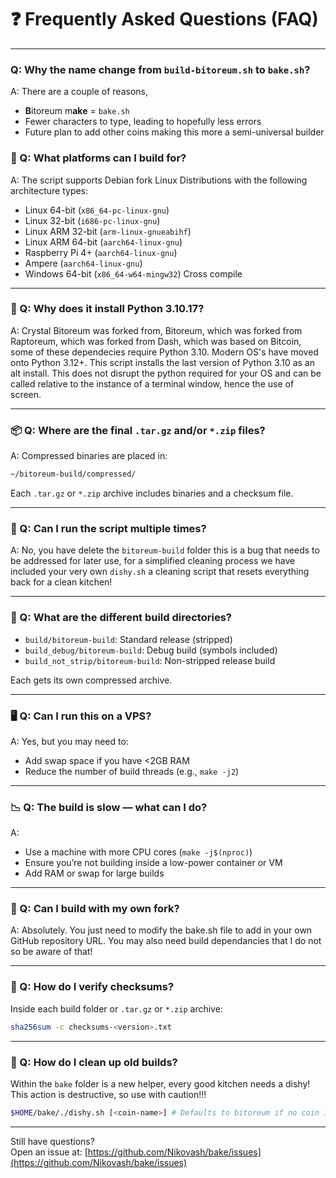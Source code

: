 # ❓ Frequently Asked Questions (FAQ)

---

### Q: Why the name change from `build-bitoreum.sh` to `bake.sh`?

A: There are a couple of reasons, 

- **B**itoreum m**ake** = `bake.sh`
- Fewer characters to type, leading to hopefully less errors
- Future plan to add other coins making this more a semi-universal builder

### 🔧 Q: What platforms can I build for?

A: The script supports Debian fork Linux Distributions with the following architecture types:

- Linux 64-bit		(`x86_64-pc-linux-gnu`)
- Linux 32-bit		(`i686-pc-linux-gnu`)
- Linux ARM 32-bit	(`arm-linux-gnueabihf`)
- Linux ARM 64-bit	(`aarch64-linux-gnu`)
- Raspberry Pi 4+	(`aarch64-linux-gnu`)
- Ampere		(`aarch64-linux-gnu`)
- Windows 64-bit	(`x86_64-w64-mingw32`) Cross compile

---

### 🐍 Q: Why does it install Python 3.10.17?

A: Crystal Bitoreum was forked from, Bitoreum, which was forked from Raptoreum, which was forked from Dash, which was based on Bitcoin, some of these dependecies require Python 3.10. Modern OS's have moved onto Python 3.12+. This script installs the last version of Python 3.10 as an alt install. This does not disrupt the python required for your OS and can be called relative to the instance of a terminal window, hence the use of screen.

---

### 📦 Q: Where are the final `.tar.gz` and/or `*.zip` files?

A: Compressed binaries are placed in:

```bash
~/bitoreum-build/compressed/
```

Each `.tar.gz` or `*.zip` archive includes binaries and a checksum file.

---

### 🔁 Q: Can I run the script multiple times?

A: No, you have delete the `bitoreum-build` folder this is a bug that needs to be addressed for later use, for a simplified cleaning process we have included your very own `dishy.sh` a cleaning script that resets everything back for a clean kitchen!

---

### 📁 Q: What are the different build directories?

- `build/bitoreum-build`: Standard release (stripped)
- `build_debug/bitoreum-build`: Debug build (symbols included)
- `build_not_strip/bitoreum-build`: Non-stripped release build

Each gets its own compressed archive.

---

### 🖥️ Q: Can I run this on a VPS?

A: Yes, but you may need to:

- Add swap space if you have <2GB RAM
- Reduce the number of build threads (e.g., `make -j2`)

---

### 📉 Q: The build is slow — what can I do?

A:

- Use a machine with more CPU cores (`make -j$(nproc)`)
- Ensure you’re not building inside a low-power container or VM
- Add RAM or swap for large builds

---

### 🔑 Q: Can I build with my own fork?

A: Absolutely. You just need to modify the bake.sh file to add in your own GitHub repository URL. You may also need build dependancies that I do not so be aware of that!

---

### 📜 Q: How do I verify checksums?

Inside each build folder or `.tar.gz` or `*.zip` archive:

```bash
sha256sum -c checksums-<version>.txt
```
---

### 🧼 Q: How do I clean up old builds?

Within the `bake` folder is a new helper, every good kitchen needs a dishy! This action is destructive, so use with caution!!!
```bash
$HOME/bake/./dishy.sh [<coin-name>] # Defaults to bitoreum if no coin is passed
```
---

Still have questions?  
Open an issue at: [https://github.com/Nikovash/bake/issues](https://github.com/Nikovash/bake/issues)